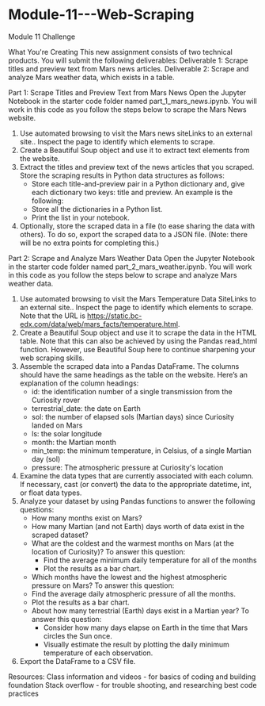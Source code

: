 # Module-11---Web-Scraping
 Module 11 Challenge

What You're Creating
This new assignment consists of two technical products. You will submit the following deliverables:
Deliverable 1: Scrape titles and preview text from Mars news articles.
Deliverable 2: Scrape and analyze Mars weather data, which exists in a table.

Part 1: Scrape Titles and Preview Text from Mars News
Open the Jupyter Notebook in the starter code folder named part_1_mars_news.ipynb. You will work in this code as you follow the steps below to scrape the Mars News website.
  1) Use automated browsing to visit the Mars news siteLinks to an external site.. Inspect the page to identify which elements to scrape.
  2) Create a Beautiful Soup object and use it to extract text elements from the website.
  3) Extract the titles and preview text of the news articles that you scraped. Store the scraping results in Python data structures as follows:
      - Store each title-and-preview pair in a Python dictionary and, give each dictionary two keys: title and preview. An example is the following:
      - Store all the dictionaries in a Python list.
      - Print the list in your notebook.
  5) Optionally, store the scraped data in a file (to ease sharing the data with others). To do so, export the scraped data to a JSON file. (Note: there will be no extra points for completing this.)

Part 2: Scrape and Analyze Mars Weather Data
Open the Jupyter Notebook in the starter code folder named part_2_mars_weather.ipynb. You will work in this code as you follow the steps below to scrape and analyze Mars weather data.
  1) Use automated browsing to visit the Mars Temperature Data SiteLinks to an external site.. Inspect the page to identify which elements to scrape. Note that the URL is https://static.bc-edx.com/data/web/mars_facts/temperature.html.
  2) Create a Beautiful Soup object and use it to scrape the data in the HTML table. Note that this can also be achieved by using the Pandas read_html function. However, use Beautiful Soup here to continue sharpening your web scraping skills.
  3) Assemble the scraped data into a Pandas DataFrame. The columns should have the same headings as the table on the website. Here’s an explanation of the column headings:
      - id: the identification number of a single transmission from the Curiosity rover
      - terrestrial_date: the date on Earth
      - sol: the number of elapsed sols (Martian days) since Curiosity landed on Mars
      - ls: the solar longitude
      - month: the Martian month
      - min_temp: the minimum temperature, in Celsius, of a single Martian day (sol)
      - pressure: The atmospheric pressure at Curiosity's location
   4) Examine the data types that are currently associated with each column. If necessary, cast (or convert) the data to the appropriate datetime, int, or float data types.
   5) Analyze your dataset by using Pandas functions to answer the following questions:
       - How many months exist on Mars?
       - How many Martian (and not Earth) days worth of data exist in the scraped dataset?
       - What are the coldest and the warmest months on Mars (at the location of Curiosity)? To answer this question:
           - Find the average minimum daily temperature for all of the months
           - Plot the results as a bar chart.
       - Which months have the lowest and the highest atmospheric pressure on Mars? To answer this question:
       - Find the average daily atmospheric pressure of all the months.
       - Plot the results as a bar chart.
       - About how many terrestrial (Earth) days exist in a Martian year? To answer this question:
            - Consider how many days elapse on Earth in the time that Mars circles the Sun once.
            - Visually estimate the result by plotting the daily minimum temperature of each observation.
   7) Export the DataFrame to a CSV file.

Resources: Class information and videos - for basics of coding and building foundation Stack overflow - for trouble shooting, and researching best code practices
